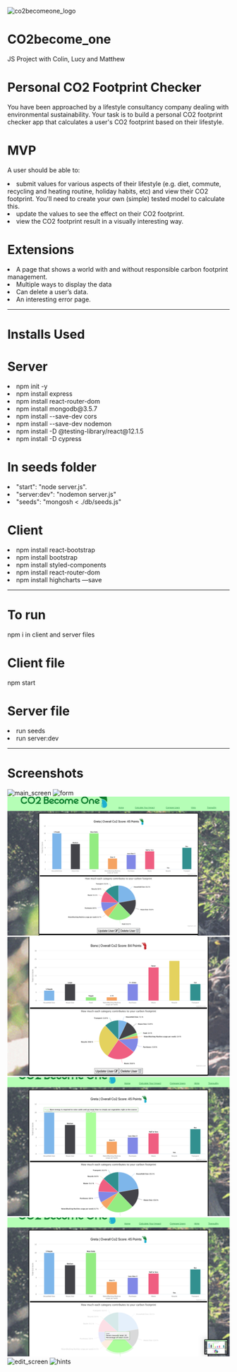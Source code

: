 ![co2becomeone_logo](https://user-images.githubusercontent.com/110641702/199516388-010c7405-f579-47ce-a2d5-6061d3ed298f.png)
# CO2become_one
JS Project with Colin, Lucy and Matthew

# Personal CO2 Footprint Checker

You have been approached by a lifestyle consultancy company dealing with environmental sustainability. 
Your task is to build a personal CO2 footprint checker app that calculates a user's CO2 footprint based on their lifestyle.

# MVP

A user should be able to:

<li>submit values for various aspects of their lifestyle (e.g. diet, commute, 
recycling and heating routine, holiday habits, etc) and view their CO2 footprint. 
You'll need to create your own (simple) tested model to calculate this.
<li>update the values to see the effect on their CO2 footprint.
<li>view the CO2 footprint result in a visually interesting way.

# Extensions

<li>A page that shows a world with and without responsible carbon footprint management.
<li>Multiple ways to display the data
<li>Can delete a user’s data.
<li>An interesting error page.

------------------------------------------------------------

# Installs Used

# Server

 <li>npm init -y
 <li>npm install express
 <li>npm install react-router-dom
 <li>npm install mongodb@3.5.7
 <li>npm install --save-dev cors
 <li>npm install --save-dev nodemon

 <li>npm install -D @testing-library/react@12.1.5
 <li>npm install -D cypress
  
# In seeds folder

 <li>"start": "node server.js". 
 <li>"server:dev": "nodemon server.js"	
 <li>"seeds": "mongosh < ./db/seeds.js"


 # Client

 <li>npm install react-bootstrap 
 <li>npm install bootstrap 
 <li>npm install styled-components
 <li>npm install react-router-dom
 <li>npm install highcharts —save
  

-----------------------------------------------------

 # To run 
 npm i in client and server files 

 # Client file
 npm start 

 # Server file
  
<li>run seeds 
<li>run server:dev

<hr>
<h1>Screenshots</h1>

![main_screen](/screenshots/MainPage.png)
![form](/screenshots/FormPage.png)
![user1](/screenshots/User1.png)
![user2](/screenshots/User2.png)
![moreinfo1](/screenshots/MoreInfo1.png)
![moreinfo2](/screenshots/MoreInfo2.png)
![edit_screen](/screenshots/EditPage.png)
![hints](/screenshots/HintsPage.png)
